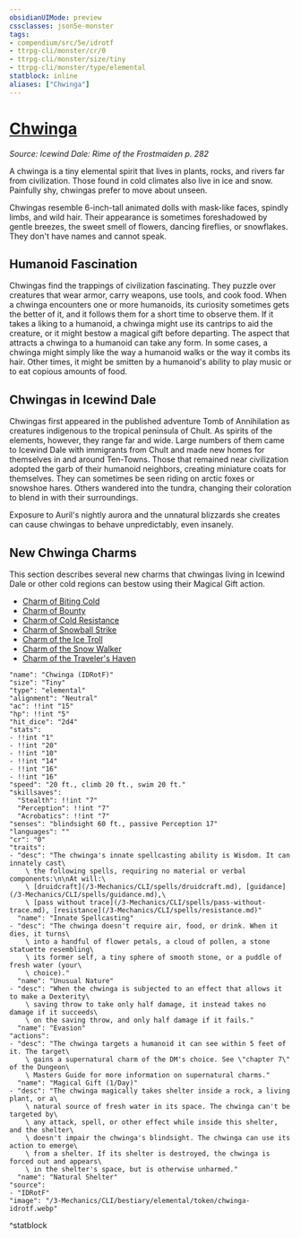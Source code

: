 ```yaml
---
obsidianUIMode: preview
cssclasses: json5e-monster
tags:
- compendium/src/5e/idrotf
- ttrpg-cli/monster/cr/0
- ttrpg-cli/monster/size/tiny
- ttrpg-cli/monster/type/elemental
statblock: inline
aliases: ["Chwinga"]
---
```

# [Chwinga](3-Mechanics\CLI\bestiary\elemental/chwinga-idrotf.md)
*Source: Icewind Dale: Rime of the Frostmaiden p. 282*  

A chwinga is a tiny elemental spirit that lives in plants, rocks, and rivers far from civilization. Those found in cold climates also live in ice and snow. Painfully shy, chwingas prefer to move about unseen.

Chwingas resemble 6-inch-tall animated dolls with mask-like faces, spindly limbs, and wild hair. Their appearance is sometimes foreshadowed by gentle breezes, the sweet smell of flowers, dancing fireflies, or snowflakes. They don't have names and cannot speak.

## Humanoid Fascination

Chwingas find the trappings of civilization fascinating. They puzzle over creatures that wear armor, carry weapons, use tools, and cook food. When a chwinga encounters one or more humanoids, its curiosity sometimes gets the better of it, and it follows them for a short time to observe them. If it takes a liking to a humanoid, a chwinga might use its cantrips to aid the creature, or it might bestow a magical gift before departing. The aspect that attracts a chwinga to a humanoid can take any form. In some cases, a chwinga might simply like the way a humanoid walks or the way it combs its hair. Other times, it might be smitten by a humanoid's ability to play music or to eat copious amounts of food.

## Chwingas in Icewind Dale

Chwingas first appeared in the published adventure Tomb of Annihilation as creatures indigenous to the tropical peninsula of Chult. As spirits of the elements, however, they range far and wide. Large numbers of them came to Icewind Dale with immigrants from Chult and made new homes for themselves in and around Ten-Towns. Those that remained near civilization adopted the garb of their humanoid neighbors, creating miniature coats for themselves. They can sometimes be seen riding on arctic foxes or snowshoe hares. Others wandered into the tundra, changing their coloration to blend in with their surroundings.

Exposure to Auril's nightly aurora and the unnatural blizzards she creates can cause chwingas to behave unpredictably, even insanely.

## New Chwinga Charms

This section describes several new charms that chwingas living in Icewind Dale or other cold regions can bestow using their Magical Gift action.

- [Charm of Biting Cold](/3-Mechanics/CLI/rewards/charm-of-biting-cold-idrotf.md)  
- [Charm of Bounty](/3-Mechanics/CLI/rewards/charm-of-bounty-idrotf.md)  
- [Charm of Cold Resistance](/3-Mechanics/CLI/rewards/charm-of-cold-resistance-idrotf.md)  
- [Charm of Snowball Strike](/3-Mechanics/CLI/rewards/charm-of-snowball-strike-idrotf.md)  
- [Charm of the Ice Troll](/3-Mechanics/CLI/rewards/charm-of-the-ice-troll-idrotf.md)  
- [Charm of the Snow Walker](/3-Mechanics/CLI/rewards/charm-of-the-snow-walker-idrotf.md)  
- [Charm of the Traveler's Haven](/3-Mechanics/CLI/rewards/charm-of-the-travelers-haven-idrotf.md)  

```statblock
"name": "Chwinga (IDRotF)"
"size": "Tiny"
"type": "elemental"
"alignment": "Neutral"
"ac": !!int "15"
"hp": !!int "5"
"hit_dice": "2d4"
"stats":
- !!int "1"
- !!int "20"
- !!int "10"
- !!int "14"
- !!int "16"
- !!int "16"
"speed": "20 ft., climb 20 ft., swim 20 ft."
"skillsaves":
  "Stealth": !!int "7"
  "Perception": !!int "7"
  "Acrobatics": !!int "7"
"senses": "blindsight 60 ft., passive Perception 17"
"languages": ""
"cr": "0"
"traits":
- "desc": "The chwinga's innate spellcasting ability is Wisdom. It can innately cast\
    \ the following spells, requiring no material or verbal components:\n\nAt will:\
    \ [druidcraft](/3-Mechanics/CLI/spells/druidcraft.md), [guidance](/3-Mechanics/CLI/spells/guidance.md),\
    \ [pass without trace](/3-Mechanics/CLI/spells/pass-without-trace.md), [resistance](/3-Mechanics/CLI/spells/resistance.md)"
  "name": "Innate Spellcasting"
- "desc": "The chwinga doesn't require air, food, or drink. When it dies, it turns\
    \ into a handful of flower petals, a cloud of pollen, a stone statuette resembling\
    \ its former self, a tiny sphere of smooth stone, or a puddle of fresh water (your\
    \ choice)."
  "name": "Unusual Nature"
- "desc": "When the chwinga is subjected to an effect that allows it to make a Dexterity\
    \ saving throw to take only half damage, it instead takes no damage if it succeeds\
    \ on the saving throw, and only half damage if it fails."
  "name": "Evasion"
"actions":
- "desc": "The chwinga targets a humanoid it can see within 5 feet of it. The target\
    \ gains a supernatural charm of the DM's choice. See \"chapter 7\" of the Dungeon\
    \ Masters Guide for more information on supernatural charms."
  "name": "Magical Gift (1/Day)"
- "desc": "The chwinga magically takes shelter inside a rock, a living plant, or a\
    \ natural source of fresh water in its space. The chwinga can't be targeted by\
    \ any attack, spell, or other effect while inside this shelter, and the shelter\
    \ doesn't impair the chwinga's blindsight. The chwinga can use its action to emerge\
    \ from a shelter. If its shelter is destroyed, the chwinga is forced out and appears\
    \ in the shelter's space, but is otherwise unharmed."
  "name": "Natural Shelter"
"source":
- "IDRotF"
"image": "/3-Mechanics/CLI/bestiary/elemental/token/chwinga-idrotf.webp"
```
^statblock